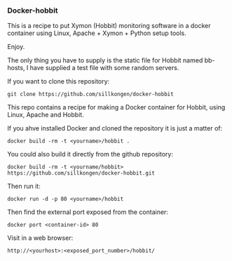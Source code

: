 ### Docker-hobbit

This is a recipe to put Xymon (Hobbit) monitoring software in a docker container using Linux, Apache + Xymon + Python setup tools.

Enjoy.

The only thing you have to supply is the static file for Hobbit named bb-hosts, I have supplied a test file with some random servers.

If you want to clone this repository:

	git clone https://github.com/sillkongen/docker-hobbit

This repo contains a recipe for making a Docker container for Hobbit, using Linux, Apache and Hobbit.

If you ahve installed Docker and cloned the repository it is just a matter of:

	docker build -rm -t <yourname>/hobbit .

You could also build it directly from the github repository:

	docker build -rm -t <yourname/hobbit> https://github.com/sillkongen/docker-hobbit.git

Then run it:

	docker run -d -p 80 <yourname>/hobbit

Then find the external port exposed from the container:

	docker port <container-id> 80

Visit in a web browser:

	http://<yourhost>:<exposed_port_number>/hobbit/

